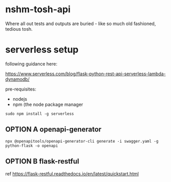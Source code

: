 # nshm-tosh-api
Where all out tests and outputs are buried  - like so much old fashioned, tedious tosh.


# serverless setup


following guidance here:

https://www.serverless.com/blog/flask-python-rest-api-serverless-lambda-dynamodb/


pre-requisites: 
 - nodejs
 - npm (the node package manager

```
sudo npm install -g serverless

```



## OPTION A openapi-generator

`npx @openapitools/openapi-generator-cli generate -i swagger.yaml -g python-flask -o openapi`

## OPTION B flask-restful

ref https://flask-restful.readthedocs.io/en/latest/quickstart.html
